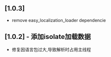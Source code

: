 ## [1.0.3]

* remove easy_localization_loader dependencie
## [1.0.2] - 添加isolate加载数据

* 修复因语言包过大,导致解析时占用主线程
